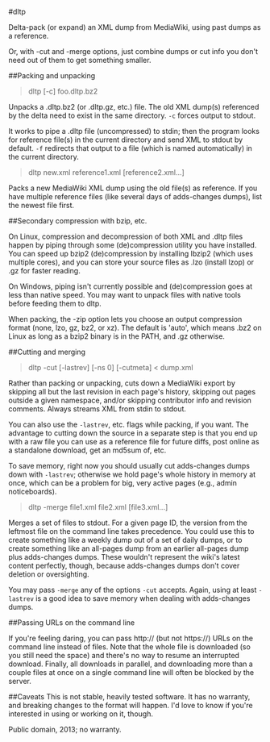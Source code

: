 #dltp

Delta-pack (or expand) an XML dump from MediaWiki, using past dumps as a reference. 

Or, with -cut and -merge options, just combine dumps or cut info you don't need out of them to get something smaller.

##Packing and unpacking

> dltp [-c] foo.dltp.bz2

Unpacks a .dltp.bz2 (or .dltp.gz, etc.) file. The old XML dump(s) referenced by the delta need to exist in the same directory. `-c` forces output to stdout.

It works to pipe a .dltp file (uncompressed) to stdin; then the program looks for reference file(s) in the current directory and send XML to stdout by default. `-f` redirects that output to a file (which is named automatically) in the current directory.

> dltp new.xml reference1.xml [reference2.xml...]

Packs a new MediaWiki XML dump using the old file(s) as reference. If you have multiple reference files (like several days of adds-changes dumps), list the newest file first.

##Secondary compression with bzip, etc.

On Linux, compression and decompression of both XML and .dltp files happen by piping through some (de)compression utility you have installed. You can speed up bzip2 (de)compression by installing lbzip2 (which uses multiple cores), and you can store your source files as .lzo (install lzop) or .gz for faster reading. 

On Windows, piping isn't currently possible and (de)compression goes at less than native speed. You may want to unpack files with native tools before feeding them to dltp.

When packing, the -zip option lets you choose an output compression format (none, lzo, gz, bz2, or xz). The default is 'auto', which means .bz2 on Linux as long as a bzip2 binary is in the PATH, and .gz otherwise.

##Cutting and merging

> dltp -cut [-lastrev] [-ns 0] [-cutmeta] < dump.xml

Rather than packing or unpacking, cuts down a MediaWiki export by skipping all but the last revision in each page's history, skipping out pages outside a given namespace, and/or skipping contributor info and revision comments. Always streams XML from stdin to stdout.

You can also use the `-lastrev`, etc. flags while packing, if you want. The advantage to cutting down the source in a separate step is that you end up with a raw file you can use as a reference file for future diffs, post online as a standalone download, get an md5sum of, etc.

To save memory, right now you should usually cut adds-changes dumps down with `-lastrev`; otherwise we hold  page's whole history in memory at once, which can be a problem for big, very active pages (e.g., admin noticeboards).

> dltp -merge file1.xml file2.xml [file3.xml...]

Merges a set of files to stdout. For a given page ID, the version from the leftmost file on the command line takes precedence. You could use this to create something like a weekly dump out of a set of daily dumps, or to create something like an all-pages dump from an earlier all-pages dump plus adds-changes dumps. These wouldn't represent the wiki's latest content perfectly, though, because adds-changes dumps don't cover deletion or oversighting.

You may pass `-merge` any of the options `-cut` accepts. Again, using at least `-lastrev` is a good idea to save memory when dealing with adds-changes dumps.

##Passing URLs on the command line

If you're feeling daring, you can pass http:// (but not https://) URLs on the command line instead of files. Note that the whole file is downloaded (so you still need the space) and there's no way to resume an interrupted download. Finally, all downloads in parallel, and downloading more than a couple files at once on a single command line will often be blocked by the server.

##Caveats
This is not stable, heavily tested software. It has no warranty, and breaking changes to the format will happen.  I'd love to know if you're interested in using or working on it, though.

Public domain, 2013; no warranty.